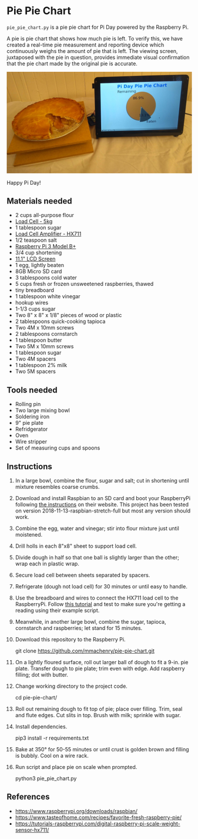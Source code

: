 # Pie Pie Chart

`pie_pie_chart.py` is a pie pie chart for Pi Day powered by the Raspberry Pi.

A pie is pie chart that shows how much pie is left. To verify this, we have
created a real-time pie measurement and reporting device which continuously
weighs the amount of pie that is left. The viewing screen, juxtaposed with the
pie in question, provides immediate visual confirmation that the pie chart made
by the original pie is accurate.

![The Pie Pie Chart in action](pie-pie-chart.jpg)

Happy Pi Day!

## Materials needed

* 2 cups all-purpose flour
* [Load Cell - 5kg](https://www.sparkfun.com/products/14729?_ga=2.24515706.1936956039.1552598453-1561457067.1552166144&_gac=1.115816181.1552174572.Cj0KCQiA5Y3kBRDwARIsAEwloL46FxiD3YNyOx13p7sVzKgmAnDuFhzwXxAw4RRtC2iJ8tYv5psYXeoaAgeIEALw_wcB)
* 1 tablespoon sugar
* [Load Cell Amplifier - HX711](https://learn.sparkfun.com/tutorials/load-cell-amplifier-hx711-breakout-hookup-guide/all)
* 1/2 teaspoon salt
* [Raspberry Pi 3 Model B+](https://www.raspberrypi.org/products/raspberry-pi-3-model-b-plus/)
* 3/4 cup shortening
* [11.1" LCD Screen](https://www.robotshop.com/en/1280x800-101-lcd-ips-screen-raspberry-pi.html?gclid=CjwKCAjw96fkBRA2EiwAKZjFTU8E2x6RaMLMpzV93_2UvaS4hqcBabY84NoMAyt84qUMzNkNBTGt7xoCQUUQAvD_BwE)
* 1 egg, lightly beaten
* 8GB Micro SD card
* 3 tablespoons cold water
* 5 cups fresh or frozen unsweetened raspberries, thawed
* tiny breadboard
* 1 tablespoon white vinegar
* hookup wires
* 1-1/3 cups sugar
* Two 8" x 8" x 1/8" pieces of wood or plastic
* 2 tablespoons quick-cooking tapioca
* Two 4M x 10mm screws
* 2 tablespoons cornstarch
* 1 tablespoon butter
* Two 5M x 10mm screws
* 1 tablespoon sugar
* Two 4M spacers
* 1 tablespoon 2% milk
* Two 5M spacers

## Tools needed

* Rolling pin
* Two large mixing bowl
* Soldering iron
* 9" pie plate
* Refridgerator
* Oven
* Wire stripper
* Set of measuring cups and spoons

## Instructions

1. In a large bowl, combine the flour, sugar and salt; cut in shortening until
mixture resembles coarse crumbs.

1. Download and install Raspbian to an SD card and boot your RaspberryPi
following [the instructions](https://www.raspberrypi.org/downloads/raspbian/)
on their website. This project has been tested on version
2018-11-13-raspbian-stretch-full but most any version should work.

1. Combine the egg, water and vinegar; stir into flour mixture just until
moistened.

1. Drill holls in each 8"x8" sheet to support load cell.

1. Divide dough in half so that one ball is slightly larger than the other;
wrap each in plastic wrap.

1. Secure load cell between sheets separated by spacers.

1. Refrigerate (dough not load cell) for 30 minutes or until easy to handle.

1. Use the breadboard and wires to connect the HX711 load cell to the
RaspberryPi. Follow [this tutorial](https://tutorials-raspberrypi.com/digital-raspberry-pi-scale-weight-sensor-hx711/)
and test to make sure you're getting a reading using their example script.

1. Meanwhile, in another large bowl, combine the sugar, tapioca, cornstarch and
raspberries; let stand for 15 minutes.

1. Download this repository to the Raspberry Pi.

    git clone https://github.com/mmachenry/pie-pie-chart.git

1. On a lightly floured surface, roll out larger ball of dough to fit a 9-in.
pie plate. Transfer dough to pie plate; trim even with edge. Add raspberry
filling; dot with butter.

1. Change working directory to the project code.

    cd pie-pie-chart/

1. Roll out remaining dough to fit top of pie; place over filling. Trim, seal
and flute edges. Cut slits in top. Brush with milk; sprinkle with sugar.

1. Install dependencies.

    pip3 install -r requirements.txt

1. Bake at 350° for 50-55 minutes or until crust is golden brown and filling is
bubbly. Cool on a wire rack.

1. Run script and place pie on scale when prompted.

    python3 pie_pie_chart.py

## References

* https://www.raspberrypi.org/downloads/raspbian/
* https://www.tasteofhome.com/recipes/favorite-fresh-raspberry-pie/
* https://tutorials-raspberrypi.com/digital-raspberry-pi-scale-weight-sensor-hx711/
